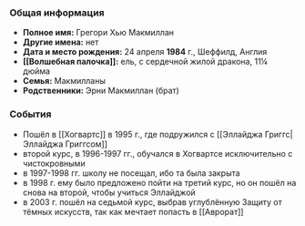 ### Общая информация
- **Полное имя:** Грегори Хью Макмиллан
- **Другие имена:** нет
- **Дата и место рождения:** 24 апреля **1984** г., Шеффилд, Англия
- **[[Волшебная палочка]]:** ель, с сердечной жилой дракона, 11¼ дюйма
- **Семья:** Макмилланы
- **Родственники:** Эрни Макмиллан (брат)

### События
- Пошёл в [[Хогвартс]] в 1995 г., где подружился с [[Эллайджа Григгс|Эллайджа Григгсом]]
- второй курс, в 1996-1997 гг., обучался в Хогвартсе исключительно с чистокровными
- в 1997-1998 гг. школу не посещал, ибо та была закрыта
- в 1998 г. ему было предложено пойти на третий курс, но он пошёл на снова на второй, чтобы учиться Эллайджой
- в 2003 г. пошёл на седьмой курс, выбрав углублённую Защиту от тёмных искусств, так как мечтает попасть в [[Аврорат]]